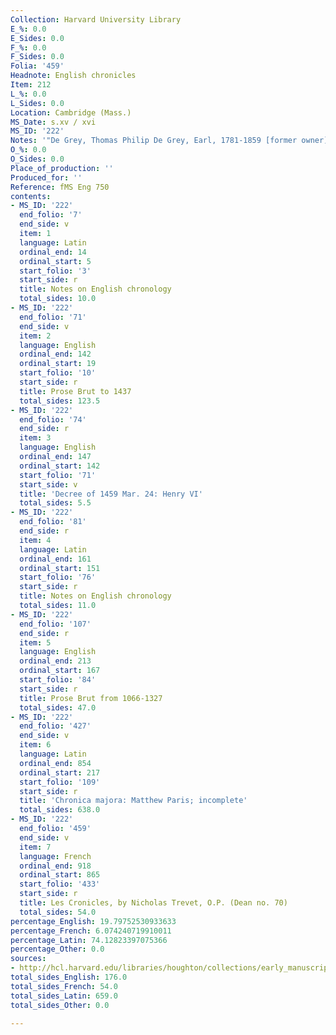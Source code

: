 ```yaml
---
Collection: Harvard University Library
E_%: 0.0
E_Sides: 0.0
F_%: 0.0
F_Sides: 0.0
Folia: '459'
Headnote: English chronicles
Item: 212
L_%: 0.0
L_Sides: 0.0
Location: Cambridge (Mass.)
MS_Date: s.xv / xvi
MS_ID: '222'
Notes: '"De Grey, Thomas Philip De Grey, Earl, 1781-1859 [former owner]"'
O_%: 0.0
O_Sides: 0.0
Place_of_production: ''
Produced_for: ''
Reference: fMS Eng 750
contents:
- MS_ID: '222'
  end_folio: '7'
  end_side: v
  item: 1
  language: Latin
  ordinal_end: 14
  ordinal_start: 5
  start_folio: '3'
  start_side: r
  title: Notes on English chronology
  total_sides: 10.0
- MS_ID: '222'
  end_folio: '71'
  end_side: v
  item: 2
  language: English
  ordinal_end: 142
  ordinal_start: 19
  start_folio: '10'
  start_side: r
  title: Prose Brut to 1437
  total_sides: 123.5
- MS_ID: '222'
  end_folio: '74'
  end_side: r
  item: 3
  language: English
  ordinal_end: 147
  ordinal_start: 142
  start_folio: '71'
  start_side: v
  title: 'Decree of 1459 Mar. 24: Henry VI'
  total_sides: 5.5
- MS_ID: '222'
  end_folio: '81'
  end_side: r
  item: 4
  language: Latin
  ordinal_end: 161
  ordinal_start: 151
  start_folio: '76'
  start_side: r
  title: Notes on English chronology
  total_sides: 11.0
- MS_ID: '222'
  end_folio: '107'
  end_side: r
  item: 5
  language: English
  ordinal_end: 213
  ordinal_start: 167
  start_folio: '84'
  start_side: r
  title: Prose Brut from 1066-1327
  total_sides: 47.0
- MS_ID: '222'
  end_folio: '427'
  end_side: v
  item: 6
  language: Latin
  ordinal_end: 854
  ordinal_start: 217
  start_folio: '109'
  start_side: r
  title: 'Chronica majora: Matthew Paris; incomplete'
  total_sides: 638.0
- MS_ID: '222'
  end_folio: '459'
  end_side: v
  item: 7
  language: French
  ordinal_end: 918
  ordinal_start: 865
  start_folio: '433'
  start_side: r
  title: Les Cronicles, by Nicholas Trevet, O.P. (Dean no. 70)
  total_sides: 54.0
percentage_English: 19.79752530933633
percentage_French: 6.074240719910011
percentage_Latin: 74.12823397075366
percentage_Other: 0.0
sources:
- http://hcl.harvard.edu/libraries/houghton/collections/early_manuscripts/bibliographies/Eng.cfm
total_sides_English: 176.0
total_sides_French: 54.0
total_sides_Latin: 659.0
total_sides_Other: 0.0

---
```

